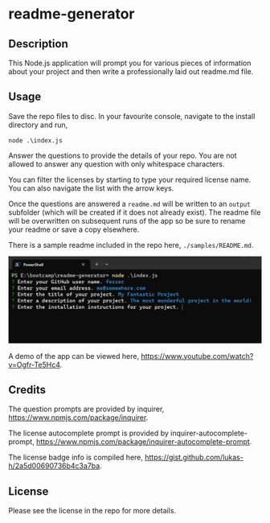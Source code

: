 # readme-generator

## Description

This Node.js application will prompt you for various pieces of information about your project and then write a professionally laid out readme.md file.

## Usage

Save the repo files to disc. In your favourite console, navigate to the install directory and run, 
```
node .\index.js
```
Answer the questions to provide the details of your repo. You are not allowed to answer any question with only whitespace characters. 

You can filter the licenses by starting to type your required license name. You can also navigate the list with the arrow keys.

Once the questions are answered a `readme.md` will be written to an `output` subfolder (which will be created if it does not already exist). The readme file will be overwritten on subsequent runs of the app so be sure to rename your readme or save a copy elsewhere.

There is a sample readme included in the repo here, `./samples/README.md`.

![questions](./assets/images/screenshot01.png)

A demo of the app can be viewed here, <https://www.youtube.com/watch?v=Ogfr-Te5Hc4>.

## Credits

The question prompts are provided by inquirer, <https://www.npmjs.com/package/inquirer>.

The license autocomplete prompt is provided by inquirer-autocomplete-prompt, <https://www.npmjs.com/package/inquirer-autocomplete-prompt>.

The license badge info is compiled here, <https://gist.github.com/lukas-h/2a5d00690736b4c3a7ba>.

## License

Please see the license in the repo for more details.